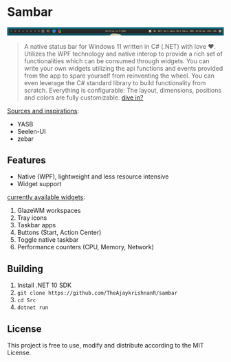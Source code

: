 # Sambar

![showcase_1](https://github.com/TheAjaykrishnanR/sambar/blob/master/Imgs/explorer_fi1Oz9MPqd.gif)

> A native status bar for Windows 11 written in C# (.NET) with love ❤️. Utilizes the WPF technology and native interop to 
provide a rich set of functionalities which can be consumed through widgets. You can write your own widgets utilizing
the api functions and events provided from the app to spare yourself from reinventing the wheel. You can even leverage 
the C# standard library to build functionality from scratch. Everything is configurable: The layout, dimensions,
positions and colors are fully customizable. [dive in?](https://www.google.com)

<ins>Sources and inspirations</ins>:

 - YASB
 - Seelen-UI
 - zebar

## Features

 - Native (WPF), lightweight and less resource intensive
 - Widget support

 <ins>currently available widgets</ins>:

 1. GlazeWM workspaces
 2. Tray icons
 3. Taskbar apps
 4. Buttons (Start, Action Center)
 5. Toggle native taskbar
 6. Performance counters (CPU, Memory, Network)


## Building

 1. Install .NET 10 SDK
 2. `git clone https://github.com/TheAjaykrishnanR/sambar`
 3. `cd Src`
 4. `dotnet run`

## License

This project is free to use, modify and distribute according to the MIT License.

